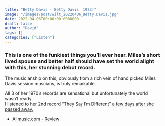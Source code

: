 ```yaml
---
title: "Betty Davis - Betty Davis (1973)"
image: "/images/post/wilt_20220406_Betty.Davis.jpg"
date: 2022-04-06T00:00:00.0000000
draft: false
author: "David"
tags: []
categories: ["Listen"]
---
```

### This is one of the funkiest things you’ll ever hear. Miles’s short lived spouse and better half should have set the world alight with this, her stunning debut record. 

 The musicianship on this, obviously from a rich vein of hand picked Miles Davis session muscians, is truly remarkable. 

 All 3 of her 1970’s records are sensational but unfortunately the world wasn’t ready.  
I listened to her 2nd record “They Say I’m Different” [a few days after she passed away.](http://www.shutupandlisten.co.nz/what-im-listening-too/2022/2/16/betty-davis-they-say-im-different-1973)

-  [Allmusic.com - Review](https://www.allmusic.com/album/betty-davis-mw0000459304)